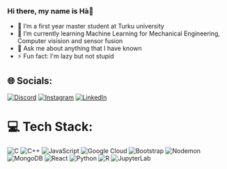 ### Hi there, my name is Hà👋

- 🔭 I’m a first year master student at Turku university
- 🌱 I’m currently learning Machine Learning for Mechanical Engineering, Computer visision and sensor fusion
- 💬 Ask me about anything that I have known
- ⚡ Fun fact: I'm lazy but not stupid


## 🌐 Socials:
[![Discord](https://img.shields.io/badge/Discord-%237289DA.svg?logo=discord&logoColor=white)](https://discord.com/users/472454551799201794) [![Instagram](https://img.shields.io/badge/Instagram-%23E4405F.svg?logo=Instagram&logoColor=white)](https://instagram.com/hado.lion) [![LinkedIn](https://img.shields.io/badge/LinkedIn-%230077B5.svg?logo=linkedin&logoColor=white)](https://www.linkedin.com/in/hakhanhdo/) 

# 💻 Tech Stack:
![C](https://img.shields.io/badge/c-%2300599C.svg?style=for-the-badge&logo=c&logoColor=white) ![C++](https://img.shields.io/badge/c++-%2300599C.svg?style=for-the-badge&logo=c%2B%2B&logoColor=white) ![JavaScript](https://img.shields.io/badge/javascript-%23323330.svg?style=for-the-badge&logo=javascript&logoColor=%23F7DF1E) ![Google Cloud](https://img.shields.io/badge/GoogleCloud-%234285F4.svg?style=for-the-badge&logo=google-cloud&logoColor=white) ![Bootstrap](https://img.shields.io/badge/bootstrap-%238511FA.svg?style=for-the-badge&logo=bootstrap&logoColor=white) ![Nodemon](https://img.shields.io/badge/NODEMON-%23323330.svg?style=for-the-badge&logo=nodemon&logoColor=%BBDEAD) ![MongoDB](https://img.shields.io/badge/MongoDB-%234ea94b.svg?style=for-the-badge&logo=mongodb&logoColor=white) ![React](https://img.shields.io/badge/react-%2320232a.svg?style=for-the-badge&logo=react&logoColor=%2361DAFB) 
![Python](https://img.shields.io/badge/python-%233776AB.svg?style=for-the-badge&logo=python&logoColor=%23FFD43B) 
![R](https://img.shields.io/badge/R-%23276DC3.svg?style=for-the-badge&logo=r&logoColor=white)
![JupyterLab](https://img.shields.io/badge/jupyterlab-%23F37626.svg?style=for-the-badge&logo=jupyter&logoColor=white)


